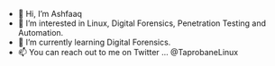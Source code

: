 - 👋 Hi, I’m Ashfaaq
- 👀 I’m interested in Linux, Digital Forensics, Penetration Testing and Automation.
- 🌱 I’m currently learning Digital Forensics.
- 📫 You can reach out to me on Twitter ...  @TaprobaneLinux

<!---
Ashfaaq98/Ashfaaq98 is a ✨ special ✨ repository because its `README.md` (this file) appears on your GitHub profile.
You can click the Preview link to take a look at your changes.
--->
